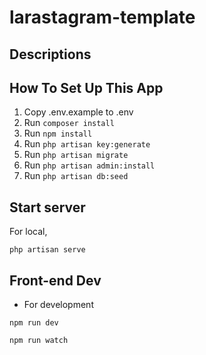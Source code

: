 # larastagram-template

## Descriptions


## How To Set Up This App


1. Copy .env.example to .env
2. Run `composer install`
3. Run `npm install`
4. Run `php artisan key:generate`
5. Run `php artisan migrate`
6. Run `php artisan admin:install`
7. Run `php artisan db:seed`


## Start server

For local,
```
php artisan serve
```

## Front-end Dev

- For development
```
npm run dev
```
```
npm run watch
```
